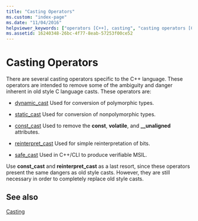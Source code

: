 ```yaml
---
title: "Casting Operators"
ms.custom: "index-page"
ms.date: "11/04/2016"
helpviewer_keywords: ["operators [C++], casting", "casting operators [C++]"]
ms.assetid: 16240348-26bc-4f77-8eab-57253f00ce52
---
```

# Casting Operators

There are several casting operators specific to the C++ language. These operators are intended to remove some of the ambiguity and danger inherent in old style C language casts. These operators are:

- [dynamic_cast](../cpp/dynamic-cast-operator.md) Used for conversion of polymorphic types.

- [static_cast](../cpp/static-cast-operator.md) Used for conversion of nonpolymorphic types.

- [const_cast](../cpp/const-cast-operator.md) Used to remove the **const**, **volatile**, and **__unaligned** attributes.

- [reinterpret_cast](../cpp/reinterpret-cast-operator.md) Used for simple reinterpretation of bits.

- [safe_cast](../extensions/safe-cast-cpp-component-extensions.md) Used in C++/CLI to produce verifiable MSIL.

Use **const_cast** and **reinterpret_cast** as a last resort, since these operators present the same dangers as old style casts. However, they are still necessary in order to completely replace old style casts.

## See also

[Casting](../cpp/casting.md)
